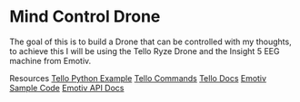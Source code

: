 # Mind Control Drone

The goal of this is to build a Drone that can be controlled with my thoughts, to achieve this I will be using the Tello Ryze Drone and the Insight 5 EEG machine from Emotiv.

Resources
[Tello Python Example](https://github.com/dji-sdk/Tello-Python/blob/master/Tello_Video/tello.py)
[Tello Commands](https://github.com/AlexanderGranhof/tello-drone/blob/master/src/types/commands.types.ts)
[Tello Docs](https://djitellopy.readthedocs.io/en/latest/tello/)
[Emotiv Sample Code](https://github.com/Emotiv/cortex-example/tree/master/nodejs)
[Emotiv API Docs](https://emotiv.gitbook.io/cortex-api)
